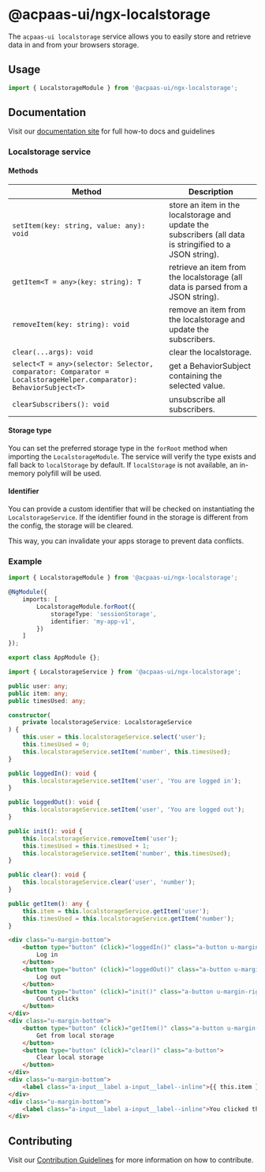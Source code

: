 # @acpaas-ui/ngx-localstorage

The `acpaas-ui localstorage` service allows you to easily store and retrieve data in and from your browsers storage.

## Usage

```typescript
import { LocalstorageModule } from '@acpaas-ui/ngx-localstorage';
```

## Documentation

Visit our [documentation site](https://acpaas-ui.digipolis.be/) for full how-to docs and guidelines

### Localstorage service

#### Methods

| Method         | Description |
| -----------    | -------------------------- |
| `setItem(key: string, value: any): void` | store an item in the localstorage and update the subscribers (all data is stringified to a JSON string). |
| `getItem<T = any>(key: string): T` | retrieve an item from the localstorage (all data is parsed from a JSON string). |
| `removeItem(key: string): void` | remove an item from the localstorage and update the subscribers. |
| `clear(...args): void` | clear the localstorage. |
| `select<T = any>(selector: Selector, comparator: Comparator = LocalstorageHelper.comparator): BehaviorSubject<T>` | get a BehaviorSubject containing the selected value. |
| `clearSubscribers(): void` | unsubscribe all subscribers. |

#### Storage type

You can set the preferred storage type in the `forRoot` method when importing the `LocalstorageModule`. The service will verify the type exists and fall back to `localStorage` by default. If `localStorage` is not available, an in-memory polyfill will be used.

#### Identifier

You can provide a custom identifier that will be checked on instantiating the `LocalstorageService`. If the identifier found in the storage is different from the config, the storage will be cleared.

This way, you can invalidate your apps storage to prevent data conflicts.

### Example

```typescript
import { LocalstorageModule } from '@acpaas-ui/ngx-localstorage';

@NgModule({
    imports: [
        LocalstorageModule.forRoot({
            storageType: 'sessionStorage',
            identifier: 'my-app-v1',
        })
    ]
});

export class AppModule {};
```

```typescript
import { LocalstorageService } from '@acpaas-ui/ngx-localstorage';

public user: any;
public item: any;
public timesUsed: any;

constructor(
    private localstorageService: LocalstorageService
) {
    this.user = this.localstorageService.select('user');
    this.timesUsed = 0;
    this.localstorageService.setItem('number', this.timesUsed);
}

public loggedIn(): void {
    this.localstorageService.setItem('user', 'You are logged in');
}

public loggedOut(): void {
    this.localstorageService.setItem('user', 'You are logged out');
}

public init(): void {
    this.localstorageService.removeItem('user');
    this.timesUsed = this.timesUsed + 1;
    this.localstorageService.setItem('number', this.timesUsed);
}

public clear(): void {
    this.localstorageService.clear('user', 'number');
}

public getItem(): any {
    this.item = this.localstorageService.getItem('user');
    this.timesUsed = this.localstorageService.getItem('number');
}
```

```html
<div class="u-margin-bottom">
    <button type="button" (click)="loggedIn()" class="a-button u-margin-right">
        Log in
    </button>
    <button type="button" (click)="loggedOut()" class="a-button u-margin-right">
        Log out
    </button>
    <button type="button" (click)="init()" class="a-button u-margin-right">
        Count clicks
    </button>
</div>
<div class="u-margin-bottom">
    <button type="button" (click)="getItem()" class="a-button u-margin-right">
        Get from local storage
    </button>
    <button type="button" (click)="clear()" class="a-button">
        Clear local storage
    </button>
</div>
<div class="u-margin-bottom">
    <label class="a-input__label a-input__label--inline">{{ this.item }}</label>
</div>
<div class="u-margin-bottom">
    <label class="a-input__label a-input__label--inline">You clicked the count clicks button this many times: {{ this.timesUsed }}</label>
</div>
```

## Contributing

Visit our [Contribution Guidelines](../../CONTRIBUTING.md) for more information on how to contribute.
